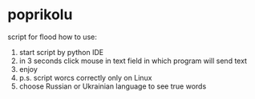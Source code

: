 # poprikolu
script for flood
 how to use:
  1. start script by python IDE
  2. in 3 seconds click mouse in text field in which program will send text
  3. enjoy
  4. p.s. script worcs correctly only on Linux
  5. choose Russian or Ukrainian language to see true words

